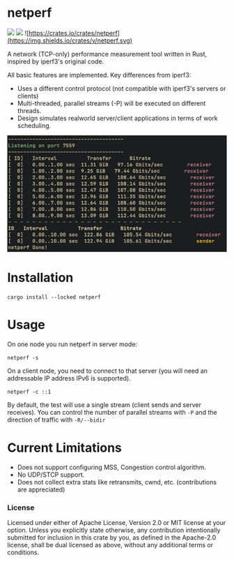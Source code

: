 # netperf
![](https://img.shields.io/crates/l/netperf)
![](https://github.com/AhmedSoliman/netperf/workflows/Continuous%20Integration/badge.svg)
![https://crates.io/crates/netperf](https://img.shields.io/crates/v/netperf.svg)

A network (TCP-only) performance measurement tool written in Rust, inspired by iperf3's
original code.


All basic features are implemented. Key differences from iperf3:
- Uses a different control protocol (not compatible with iperf3's servers or clients)
- Multi-threaded, parallel streams (-P) will be executed on different threads.
- Design simulates realworld server/client applications in terms of work scheduling.

![](https://github.com/AhmedSoliman/netperf/blob/master/assets/screenshot.png)

# Installation
```
cargo install --locked netperf
```

# Usage
On one node you run netperf in server mode:
```
netperf -s
```
On a client node, you need to connect to that server (you will need an addressable IP address IPv6 is supported).
```
netperf -c ::1
```
By default, the test will use a single stream (client sends and server receives). You can control the number of parallel streams with `-P` and the direction of traffic with `-R/--bidir`

# Current Limitations
- Does not support configuring MSS, Congestion control algorithm.
- No UDP/STCP support.
- Does not collect extra stats like retransmits, cwnd, etc. (contributions are appreciated)


### License
Licensed under either of Apache License, Version 2.0 or MIT license at your option.
Unless you explicitly state otherwise, any contribution intentionally submitted for inclusion in this crate by you, as defined in the Apache-2.0 license, shall be dual licensed as above, without any additional terms or conditions. 
